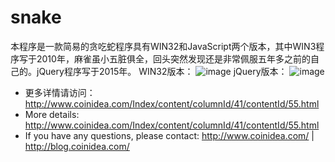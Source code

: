 # snake
本程序是一款简易的贪吃蛇程序具有WIN32和JavaScript两个版本，其中WIN3程序写于2010年，麻雀虽小五脏俱全，回头突然发现还是非常佩服五年多之前的自己的。jQuery程序写于2015年。
WIN32版本：
![image](http://coinidea-upload.stor.sinaapp.com/ueditor/php/upload/image/20150902/1441165749636583.jpg)
jQuery版本：
![image](http://coinidea-upload.stor.sinaapp.com/ueditor/php/upload/image/20151115/1447556255354195.gif)

- 更多详情请访问：http://www.coinidea.com/Index/content/columnId/41/contentId/55.html
- More details: http://www.coinidea.com/Index/content/columnId/41/contentId/55.html
- If you have any questions, please contact:
  http://www.coinidea.com/ | 
  http://blog.coinidea.com/